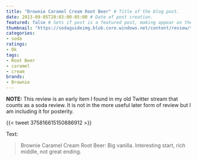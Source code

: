 ```yaml
---
title: "Brownie Caramel Cream Root Beer" # Title of the blog post.
date: 2013-09-05T20:03:00-05:00 # Date of post creation.
featured: false # Sets if post is a featured post, making appear on the home page side bar.
thumbnail: "https://sodaguideimg.blob.core.windows.net/content/review/thumbs/brownie-caramel-cream-root-beer.jpg" # Sets thumbnail image appearing inside card on homepage.
categories:
- soda
ratings:
- Ok
tags:
- Root Beer
- caramel
- cream
brands:
- Brownie
---
```


**NOTE:** This review is an early item I found in my old Twitter stream that counts as a soda review. It is not in the more useful later form of review but I am including it for posterity.

{{< tweet 375816615150886912 >}}

Text:
> Brownie Caramel Cream Root Beer: Big vanilla. Interesting start, rich middle, not great ending.